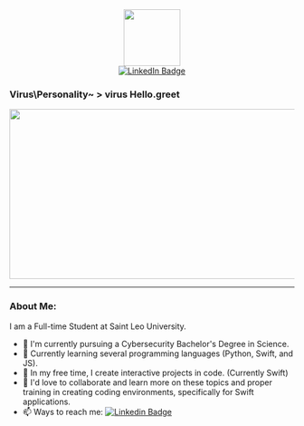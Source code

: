 <div id="header" align="center">
  <img src="https://i.giphy.com/media/v1.Y2lkPTc5MGI3NjExcXM1NzQ1amczc3VmbmZpbTI0NG05aDN0aHI0czJ5YXFnZG5ldGQ5NyZlcD12MV9pbnRlcm5hbF9naWZfYnlfaWQmY3Q9Zw/orazSTvHzNyJa/giphy.gif" width="100"/>
</div>

<div id="badges" align="center">
  <a href="www.linkedin.com/in/ayana-lopez-7a048a268">
  <img alt="LinkedIn Badge" src="https://img.shields.io/badge/LinkedIn-lavender?style=for-the-badge&logoColor=E6E6FA">
  </a>
</div>

### Virus\Personality\~ > virus Hello.greet

<div>
  <img src="https://raw.githubusercontent.com/happy05dz/Batch-Script-Collection/master/_images/banner.gif" width="600" height="300"/>
</div>

<!--
**VirusGl0wBee/VirusGl0wBee** is a ✨ _special_ ✨ repository because its `README.md` (this file) appears on your GitHub profile. -->
---

### About Me:

I am a Full-time Student at Saint Leo University.

- 🔭 I'm currently pursuing a Cybersecurity Bachelor's Degree in Science.
- 🌱 Currently learning several programming languages (Python, Swift, and JS).
- 📓 In my free time, I create interactive projects in code. (Currently Swift)
- 💭 I'd love to collaborate and learn more on these topics and proper training in creating coding environments, specifically for Swift applications.
- 📫 Ways to reach me: [![Linkedin Badge](https://img.shields.io/badge/LinkedIn-lavender?style=for-the-badge&logoColor=E6E6FA)](www.linkedin.com/in/ayana-lopez-7a048a268)


